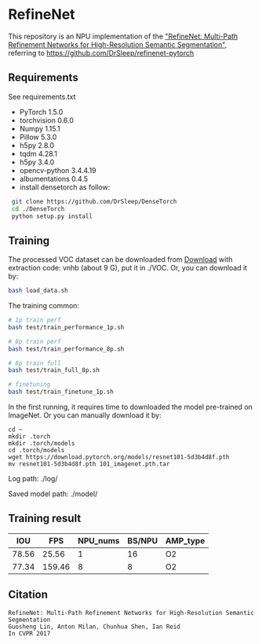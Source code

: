 # RefineNet

This repository is an NPU implementation of the ["RefineNet: Multi-Path Refinement Networks for High-Resolution Semantic Segmentation"](https://arxiv.org/abs/1611.06612), referring to https://github.com/DrSleep/refinenet-pytorch



## Requirements

See requirements.txt

- PyTorch 1.5.0
- torchvision 0.6.0
- Numpy 1.15.1
- Pillow 5.3.0
- h5py 2.8.0
- tqdm 4.28.1
- h5py 3.4.0
- opencv-python 3.4.4.19
- albumentations 0.4.5
- install densetorch as follow:

```bash
 git clone https://github.com/DrSleep/DenseTorch
 cd ./DenseTorch
 python setup.py install
```

## Training

The processed VOC dataset can be downloaded from [Download](https://pan.baidu.com/s/12wHGhby5vEcG6isQpnpcMQ) with extraction code: vnhb (about 9 G), put it in ./VOC. Or, you can download it by:
```bash
bash load_data.sh
```

The training common: 

```bash
# 1p train perf
bash test/train_performance_1p.sh 

# 8p train perf
bash test/train_performance_8p.sh

# 8p train full
bash test/train_full_8p.sh

# finetuning
bash test/train_finetune_1p.sh
```

In the first running, it requires time to downloaded the model pre-trained on ImageNet. Or you can manually download it by:
```shell
cd ~
mkdir .torch
mkdir .torch/models
cd .torch/models
wget https://download.pytorch.org/models/resnet101-5d3b4d8f.pth 
mv resnet101-5d3b4d8f.pth 101_imagenet.pth.tar
```
Log path: ./log/

Saved  model path: ./model/

## Training result

| IOU | FPS | NPU_nums | BS/NPU | AMP_type |
|-----------|-------|-------|-----------------|-----------|
| 78.56 | 25.56 | 1 | 16 | O2 |
| 77.34 | 159.46| 8 | 8 | O2 |




## Citation
```
RefineNet: Multi-Path Refinement Networks for High-Resolution Semantic Segmentation
Guosheng Lin, Anton Milan, Chunhua Shen, Ian Reid
In CVPR 2017
```
